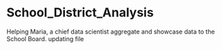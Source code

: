 # School_District_Analysis
Helping Maria, a chief data scientist aggregate and showcase data to the School Board.
updating file

